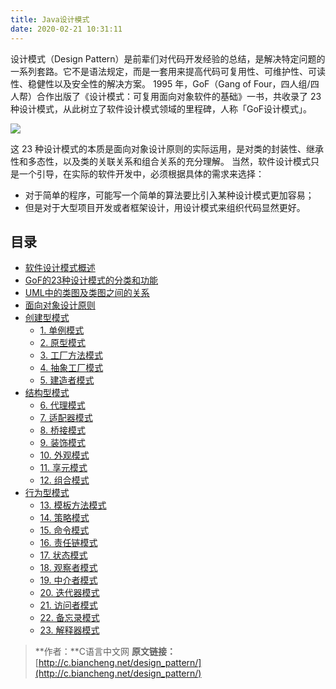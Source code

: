 ```yaml
---
title: Java设计模式
date: 2020-02-21 10:31:11
---
```

设计模式（Design Pattern）是前辈们对代码开发经验的总结，是解决特定问题的一系列套路。它不是语法规定，而是一套用来提高代码可复用性、可维护性、可读性、稳健性以及安全性的解决方案。
1995 年，GoF（Gang of Four，四人组/四人帮）合作出版了《设计模式：可复用面向对象软件的基础》一书，共收录了 23 种设计模式，从此树立了软件设计模式领域的里程碑，人称「GoF设计模式」。

![](https://cdn.nlark.com/yuque/0/2020/jpeg/86832/1582193830536-7a4a05b0-6195-4cf3-81f8-6fe9ef6960f1.jpeg)

这 23 种设计模式的本质是面向对象设计原则的实际运用，是对类的封装性、继承性和多态性，以及类的关联关系和组合关系的充分理解。
当然，软件设计模式只是一个引导，在实际的软件开发中，必须根据具体的需求来选择：

- 对于简单的程序，可能写一个简单的算法要比引入某种设计模式更加容易；
- 但是对于大型项目开发或者框架设计，用设计模式来组织代码显然更好。

## 目录

- [软件设计模式概述](/design-pattern/overview.html)
- [GoF的23种设计模式的分类和功能](/design-pattern/categories.html)
- [UML中的类图及类图之间的关系](/design-pattern/uml-class-diagram.html)
- [面向对象设计原则](/design-pattern/object-oriented-design.html)
- [创建型模式](/design-pattern/creation-mode/)
  - [1. 单例模式](/design-pattern/creation-mode/singleton.html)
  - [2. 原型模式](/design-pattern/creation-mode/prototype.html)
  - [3. 工厂方法模式](/design-pattern/creation-mode/factory-method.html)
  - [4. 抽象工厂模式](/design-pattern/creation-mode/abstract-factory.html)
  - [5. 建造者模式](/design-pattern/creation-mode/builder.html)
- [结构型模式](/design-pattern/structural-model/)
  - [6. 代理模式](/design-pattern/structural-model/proxy.html)
  - [7. 适配器模式](/design-pattern/structural-model/adapter.html)
  - [8. 桥接模式](/design-pattern/structural-model/bridge.html)
  - [9. 装饰模式](/design-pattern/structural-model/decorator.html)
  - [10. 外观模式](/design-pattern/structural-model/facade.html)
  - [11. 享元模式](/design-pattern/structural-model/flyweight.html)
  - [12. 组合模式](/design-pattern/structural-model/composite.html)
- [行为型模式](/design-pattern/behavioral-model/)
  - [13. 模板方法模式](/design-pattern/behavioral-model/template-method.html)
  - [14. 策略模式](/design-pattern/behavioral-model/strategy.html)
  - [15. 命令模式](/design-pattern/behavioral-model/command.html)
  - [16. 责任链模式](/design-pattern/behavioral-model/chain-of-responsibility.html)
  - [17. 状态模式](/design-pattern/behavioral-model/state.html)
  - [18. 观察者模式](/design-pattern/behavioral-model/observer.html)
  - [19. 中介者模式](/design-pattern/behavioral-model/mediator.html)
  - [20. 迭代器模式](/design-pattern/behavioral-model/iterator.html)
  - [21. 访问者模式](/design-pattern/behavioral-model/visitor.html)
  - [22. 备忘录模式](/design-pattern/behavioral-model/memento.html)
  - [23. 解释器模式](/design-pattern/behavioral-model/interpreter.html)

> **作者：**C语言中文网
> **原文链接：**[http://c.biancheng.net/design_pattern/](http://c.biancheng.net/design_pattern/)
